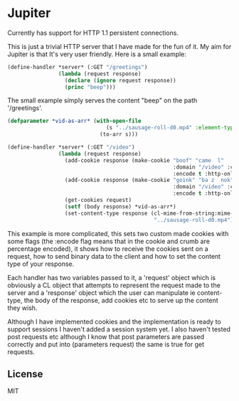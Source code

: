 # Jupiter

Currently has support for HTTP 1.1 persistent connections. 



This is just a trivial HTTP server that I have made for the fun of it.
My aim for Jupiter is that It's very user friendly. Here is a small example: 
```lisp
(define-handler *server* (:GET "/greetings")
                (lambda (request response)
                  (declare (ignore request response))
                  (princ "beep")))
```
The small example simply serves the content "beep" on the path '/greetings'.
```lisp
(defparameter *vid-as-arr* (with-open-file
                               (s "../sausage-roll-d0.mp4" :element-type '(unsigned-byte 8))
                             (to-arr s)))

(define-handler *server* (:GET "/video")
                (lambda (request response)
                  (add-cookie response (make-cookie "boof" "came  l"
                                                    :domain "/video" :comment "boink"
                                                    :encode t :http-only t))
                  (add-cookie response (make-cookie "goink" "ba z  nok"
                                                    :domain "/video" :comment "boink"
                                                    :encode t :http-only t))
                  (get-cookies request)
                  (setf (body response) *vid-as-arr*)
                  (set-content-type response (cl-mime-from-string:mime-type-from-string
                                              "../sausage-roll-d0.mp4"))))
```
This example is more complicated, this sets two custom made cookies with some flags (the :encode 
flag means that in the cookie and crumb are percentage encoded), 
it shows how to receive the cookies sent on a request, how to send binary data to the client
and how to set the content type of your response.

Each handler has two variables passed to it, a 'request' object which is obviously a CL object that
attempts to represent the request made to the server and a 'response' object which the user can 
manipulate ie content-type, the body of the response, add cookies etc to serve up the content they wish. 

Although I have implemented cookies and the implementation is ready to support sessions I haven't
added a session system yet. I also haven't tested post requests etc although I know that post 
parameters are passed correctly and put into (parameters request) the same is true for get requests.



## License

MIT

